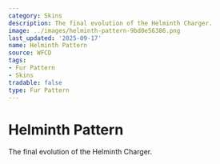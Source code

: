 ```yaml
---
category: Skins
description: The final evolution of the Helminth Charger.
image: ../images/helminth-pattern-9bd0e56386.png
last_updated: '2025-09-17'
name: Helminth Pattern
source: WFCD
tags:
- Fur Pattern
- Skins
tradable: false
type: Fur Pattern
---
```


# Helminth Pattern

The final evolution of the Helminth Charger.

